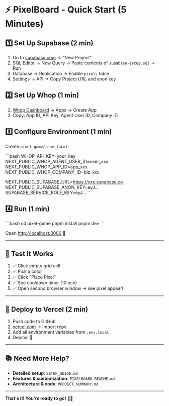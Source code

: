 # ⚡ PixelBoard - Quick Start (5 Minutes)

## 1️⃣ Set Up Supabase (2 min)

1. Go to [supabase.com](https://supabase.com) → "New Project"
2. SQL Editor → New Query → Paste contents of `supabase-setup.sql` → Run
3. Database → Replication → Enable `pixels` table
4. Settings → API → Copy Project URL and anon key

## 2️⃣ Set Up Whop (1 min)

1. [Whop Dashboard](https://whop.com/dashboard) → Apps → Create App
2. Copy: App ID, API Key, Agent User ID, Company ID

## 3️⃣ Configure Environment (1 min)

Create `pixel-game/.env.local`:

\`\`\`bash
WHOP_API_KEY=your_key
NEXT_PUBLIC_WHOP_AGENT_USER_ID=user_xxx
NEXT_PUBLIC_WHOP_APP_ID=app_xxx
NEXT_PUBLIC_WHOP_COMPANY_ID=biz_xxx

NEXT_PUBLIC_SUPABASE_URL=https://xxx.supabase.co
NEXT_PUBLIC_SUPABASE_ANON_KEY=eyJ...
SUPABASE_SERVICE_ROLE_KEY=eyJ...
\`\`\`

## 4️⃣ Run (1 min)

\`\`\`bash
cd pixel-game
pnpm install
pnpm dev
\`\`\`

Open [http://localhost:3000](http://localhost:3000) 🎉

---

## 🧪 Test It Works

1. ✅ Click empty grid cell
2. ✅ Pick a color
3. ✅ Click "Place Pixel"
4. ✅ See cooldown timer (10 min)
5. ✅ Open second browser window → see pixel appear!

---

## 🚀 Deploy to Vercel (2 min)

1. Push code to GitHub
2. [vercel.com](https://vercel.com) → Import repo
3. Add all environment variables from `.env.local`
4. Deploy! 🎊

---

## 📚 Need More Help?

- **Detailed setup**: `SETUP_GUIDE.md`
- **Features & customization**: `PIXELBOARD_README.md`
- **Architecture & code**: `PROJECT_SUMMARY.md`

---

**That's it! You're ready to go! 🎨✨**

